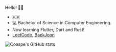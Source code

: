 Hello! 👋🏼
- 🇰🇷
- 💻 Bachelor of Science in Computer Engineering. 
- Now learning Flutter, Dart and Rust!
- [LeetCode](https://leetcode.com/Coaspe/), [BaekJoon](https://www.acmicpc.net/user/aspalt85)

![Coaspe's GitHub stats](https://github-readme-stats.vercel.app/api?username=Coaspe&theme=dark&show_icons=true)

